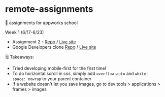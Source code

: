 # remote-assignments
🍫  assignments for appworks school

Week 1 (6/17-6/23)
- Assignment 2 - [Repo](https://github.com/ivavay/remote-assignments/tree/main/week-1/assignment-2) / [Live site](https://ivavay.github.io/remote-assignments/week-1/assignment-2/)
- Google Developers clone [Repo](https://github.com/ivavay/remote-assignments/tree/main/week-1/google-developers/) / [Live site](https://ivavay.github.io/remote-assignments/week-1/google-developers/)

🗒️ Takeaways: 
- Tried developing mobile-first for the first time!
- To do horizontal scroll in css, simply add `overflow:auto` and `white-space: nowrap` to your parent container
- If a website doesn't let you save images, go to dev tools > applications > frames > images 
